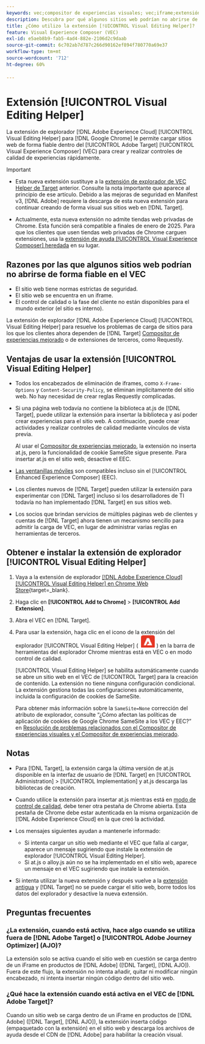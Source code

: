 ```yaml
---
keywords: vec;compositor de experiencias visuales; vec;iframe;extensión;explorador;faq
description: Descubra por qué algunos sitios web podrían no abrirse de forma fiable en el [!UICONTROL Visual Experience Composer] (VEC). La extensión del explorador [!UICONTROL Visual Editing Helper] le permite cargar sitios web de forma fiable dentro del VEC.
title: ¿Cómo utilizo la extensión [!UICONTROL Visual Editing Helper]?
feature: Visual Experience Composer (VEC)
exl-id: e5aeb8b9-fab5-4ad4-882e-2106d2c9daab
source-git-commit: 6c702ab7d787c266d90162ef894f780770a69e37
workflow-type: tm+mt
source-wordcount: '712'
ht-degree: 60%

---
```


# Extensión [!UICONTROL Visual Editing Helper]

La extensión de explorador [!DNL Adobe Experience Cloud] [!UICONTROL Visual Editing Helper] para [!DNL Google Chrome] le permite cargar sitios web de forma fiable dentro del [!UICONTROL Adobe Target] [!UICONTROL Visual Experience Composer] (VEC) para crear y realizar controles de calidad de experiencias rápidamente.

>[!IMPORTANT]
>
>* Esta nueva extensión sustituye a la [extensión de explorador de VEC Helper de Target](/help/main/c-experiences/c-visual-experience-composer/r-troubleshoot-composer/vec-helper-browser-extension.md) anterior. Consulte la nota importante que aparece al principio de ese artículo. Debido a las mejoras de seguridad en Manifest v3, [!DNL Adobe] requiere la descarga de esta nueva extensión para continuar creando de forma visual sus sitios web en [!DNL Target].
>
>* Actualmente, esta nueva extensión no admite tiendas web privadas de Chrome. Esta función será compatible a finales de enero de 2025. Para que los clientes que usen tiendas web privadas de Chrome carguen extensiones, usa la [extensión de ayuda [!UICONTROL Visual Experience Composer] heredada](/help/main/c-experiences/c-visual-experience-composer/r-troubleshoot-composer/vec-helper-browser-extension.md) en su lugar.

## Razones por las que algunos sitios web podrían no abrirse de forma fiable en el VEC

* El sitio web tiene normas estrictas de seguridad.
* El sitio web se encuentra en un iframe.
* El control de calidad o la fase del cliente no están disponibles para el mundo exterior (el sitio es interno).

La extensión de explorador [!DNL Adobe Experience Cloud] [!UICONTROL Visual Editing Helper] para resuelve los problemas de carga de sitios para los que los clientes ahora dependen de [!DNL Target] [Compositor de experiencias mejorado](/help/main/administrating-target/visual-experience-composer-set-up.md#eec) o de extensiones de terceros, como Requestly.

## Ventajas de usar la extensión [!UICONTROL Visual Editing Helper]

* Todos los encabezados de eliminación de iframes, como `X-Frame-Options` y `Content-Security-Policy`, se eliminan implícitamente del sitio web. No hay necesidad de crear reglas Requestly complicadas.
* Si una página web todavía no contiene la biblioteca at.js de [!DNL Target], puede utilizar la extensión para insertar la biblioteca y así poder crear experiencias para el sitio web. A continuación, puede crear actividades y realizar controles de calidad mediante vínculos de vista previa.

  Al usar el [Compositor de experiencias mejorado](/help/main/administrating-target/visual-experience-composer-set-up.md#eec), la extensión no inserta at.js, pero la funcionalidad de cookie SameSite sigue presente. Para insertar at.js en el sitio web, desactive el EEC.

* [Las ventanillas móviles](/help/main/c-experiences/c-visual-experience-composer/mobile-viewports.md) son compatibles incluso sin el [!UICONTROL Enhanced Experience Composer] (EEC).
* Los clientes nuevos de [!DNL Target] pueden utilizar la extensión para experimentar con [!DNL Target] incluso si los desarrolladores de TI todavía no han implementado [!DNL Target] en sus sitios web.
* Los socios que brindan servicios de múltiples páginas web de clientes y cuentas de [!DNL Target] ahora tienen un mecanismo sencillo para admitir la carga de VEC, en lugar de administrar varias reglas en herramientas de terceros.

## Obtener e instalar la extensión de explorador [!UICONTROL Visual Editing Helper]

1. Vaya a la extensión de explorador [[!DNL Adobe Experience Cloud] [!UICONTROL Visual Editing Helper] en Chrome Web Store](https://chrome.google.com/webstore/detail/adobe-experience-cloud-vi/kgmjjkfjacffaebgpkpcllakjifppnca){target=_blank}.
1. Haga clic en **[!UICONTROL Add to Chrome]** > **[!UICONTROL Add Extension]**.
1. Abra el VEC en [!DNL Target].
1. Para usar la extensión, haga clic en el icono de la extensión del explorador [!UICONTROL Visual Editing Helper] ( ![icono de la extensión de edición visual](/help/main/c-experiences/c-visual-experience-composer/r-troubleshoot-composer/assets/visual-editing-helper.png) ) en la barra de herramientas del explorador Chrome mientras está en VEC o en modo control de calidad.

   [!UICONTROL Visual Editing Helper] se habilita automáticamente cuando se abre un sitio web en el VEC de [!UICONTROL Target] para la creación de contenido. La extensión no tiene ninguna configuración condicional. La extensión gestiona todas las configuraciones automáticamente, incluida la configuración de cookies de SameSite.

   Para obtener más información sobre la `SameSite=None` corrección del atributo de explorador, consulte “¿Cómo afectan las políticas de aplicación de cookies de Google Chrome SameSite a los VEC y EEC?” en [Resolución de problemas relacionados con el Compositor de experiencias visuales y el Compositor de experiencias mejorado](/help/main/c-experiences/c-visual-experience-composer/r-troubleshoot-composer/issues-related-to-the-visual-experience-composer-vec-and-enhanced-experience-composer-eec.md).

## Notas

* Para [!DNL Target], la extensión carga la última versión de at.js disponible en la interfaz de usuario de [!DNL Target] en [!UICONTROL Administration] > [!UICONTROL Implementation] y at.js descarga las bibliotecas de creación.
* Cuando utilice la extensión para insertar at.js mientras está en [modo de control de calidad](/help/main/c-activities/c-activity-qa/activity-qa.md), debe tener otra pestaña de Chrome abierta. Esta pestaña de Chrome debe estar autenticada en la misma organización de [!DNL Adobe Experience Cloud] en la que creó la actividad.
* Los mensajes siguientes ayudan a mantenerle informado:

   * Si intenta cargar un sitio web mediante el VEC que falla al cargar, aparece un mensaje sugiriendo que instale la extensión de explorador [!UICONTROL Visual Editing Helper].
   * Si at.js o alloy.js aún no se ha implementado en el sitio web, aparece un mensaje en el VEC sugiriendo que instale la extensión.
* Si intenta utilizar la nueva extensión y después vuelve a la [extensión antigua](/help/main/c-experiences/c-visual-experience-composer/r-troubleshoot-composer/vec-helper-browser-extension.md) y [!DNL Target] no se puede cargar el sitio web, borre todos los datos del explorador y desactive la nueva extensión.

## Preguntas frecuentes

### ¿La extensión, cuando está activa, hace algo cuando se utiliza fuera de [!DNL Adobe Target] o [!UICONTROL Adobe Journey Optimizer] (AJO)?

La extensión solo se activa cuando el sitio web en cuestión se carga dentro de un iFrame en productos de [!DNL Adobe] ([!DNL Target], [!DNL AJO]). Fuera de este flujo, la extensión no intenta añadir, quitar ni modificar ningún encabezado, ni intenta insertar ningún código dentro del sitio web.

### ¿Qué hace la extensión cuando está activa en el VEC de [!DNL Adobe Target]?

Cuando un sitio web se carga dentro de un iFrame en productos de [!DNL Adobe] ([!DNL Target], [!DNL AJO]), la extensión inserta código (empaquetado con la extensión) en el sitio web y descarga los archivos de ayuda desde el CDN de [!DNL Adobe] para habilitar la creación visual.
